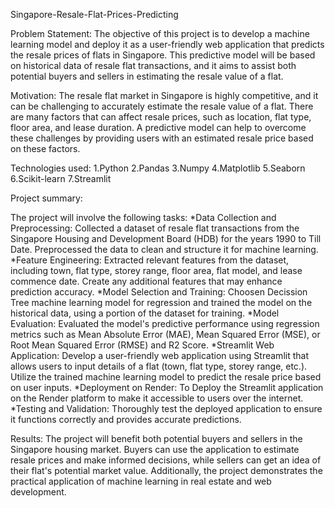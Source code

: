  Singapore-Resale-Flat-Prices-Predicting

Problem Statement:
The objective of this project is to develop a machine learning model and deploy it as a user-friendly web application that predicts the resale prices of flats in Singapore. This predictive model will be based on historical data of resale flat transactions, and it aims to assist both potential buyers and sellers in estimating the resale value of a flat.

Motivation:
The resale flat market in Singapore is highly competitive, and it can be challenging to accurately estimate the resale value of a flat. There are many factors that can affect resale prices, such as location, flat type, floor area, and lease duration. A predictive model can help to overcome these challenges by providing users with an estimated resale price based on these factors.

Technologies used:
        1.Python 
        2.Pandas
        3.Numpy
        4.Matplotlib
        5.Seaborn
        6.Scikit-learn
        7.Streamlit

Project summary:

The project will involve the following tasks:
*Data Collection and Preprocessing: Collected a dataset of resale flat transactions from the Singapore Housing and Development Board (HDB) for the years 1990 to Till Date. Preprocessed the data to clean and structure it for machine learning.
*Feature Engineering: Extracted relevant features from the dataset, including town, flat type, storey range, floor area, flat model, and lease commence date. Create any additional features that may enhance prediction accuracy.
*Model Selection and Training: Choosen Decission Tree machine learning model for regression and trained the model on the historical data, using a portion of the dataset for training.
*Model Evaluation: Evaluated the model's predictive performance using regression metrics such as Mean Absolute Error (MAE), Mean Squared Error (MSE), or Root Mean Squared Error (RMSE) and R2 Score.
*Streamlit Web Application: Develop a user-friendly web application using Streamlit that allows users to input details of a flat (town, flat type, storey range, etc.). Utilize the trained machine learning model to predict the resale price based on user inputs.
*Deployment on Render: To Deploy the Streamlit application on the Render platform to make it accessible to users over the internet.
*Testing and Validation: Thoroughly test the deployed application to ensure it functions correctly and provides accurate predictions.

Results: 
The project will benefit both potential buyers and sellers in the Singapore housing market. Buyers can use the application to estimate resale prices and make informed decisions, while sellers can get an idea of their flat's potential market value. Additionally, the project demonstrates the practical application of machine learning in real estate and web development.




